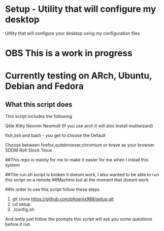 # Setup - Utility that will configure my desktop

Utility that will configure your desktop using my configuration files

# OBS This is a work in progress
# Currently testing on ARch, Ubuntu, Debian and Fedora

## What this script does

This script includes the following

Qtile
Kitty
Neovim
Neomutt (If you use arch it will also install muttwizard)

fish,zsh and bash - you get to choose the Default

Choose between firefox,qutebrowser,chromium or brave as your browser
SDDM
Rofi
Slock
Tmux


##This repo is mainly for me to make it easier for me when I install this system

##The run.sh script is broken it doesnt work, I also wanted to be able to run this script on a remote 
##Machine but at the moment that doesnt work


##In order to use this script follow these steps

1. git clone https://github.com/phoenix988/setup.git 
2. cd setup
3. ./config.sh


And lastly just follow the prompts this script will ask you some questions before it run


